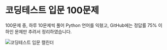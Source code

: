 # 코딩테스트 입문 100문제
100문제 중, 하루 10문제씩 풀어 Python 언어를 익혔고, GitHub에는 정답률 75% 이하인 문제만 추려서 정리하였습니다.


![코딩테스트 입문 캘린더](https://github.com/ailleen1004/Algorithm_Study/assets/38450827/a0574591-fc63-4656-8861-8ff25462d1b2)
